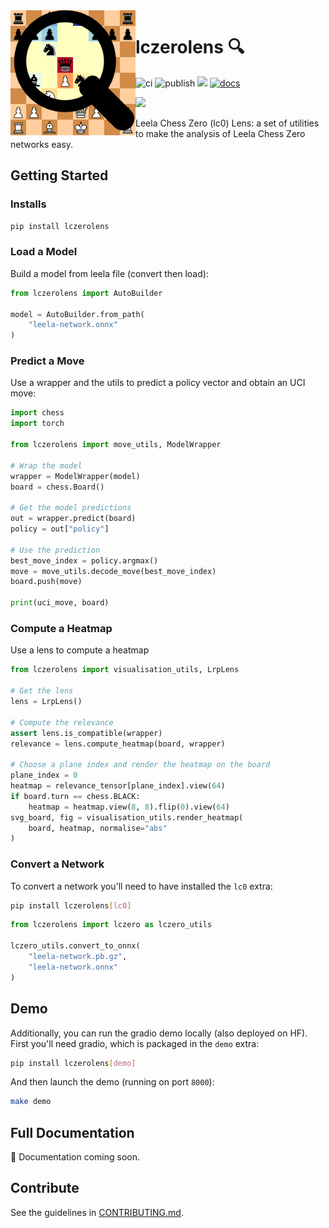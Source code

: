 <img src="./docs/source/_static/images/lczerolens-logo.svg" alt="logo" style="width:200px;float:left"/>

# lczerolens :mag:

![ci](https://github.com/Xmaster6y/lczerolens/actions/workflows/ci.yml/badge.svg)
![publish](https://github.com/Xmaster6y/lczerolens/actions/workflows/publish.yml/badge.svg)
<a href="https://pypi.org/project/lczerolens/"><img src="https://img.shields.io/pypi/v/lczerolens?color=purple"></img></a>
[![docs](https://readthedocs.org/projects/lczerolens/badge/?version=latest)](https://lczerolens.readthedocs.io/en/latest/?badge=latest)

<a href="https://lczerolens.readthedocs.io"><img src="https://img.shields.io/badge/-Read%20the%20Docs%20Here-blue?style=for-the-badge&logo=Read-the-Docs&logoColor=white"></img></a>


Leela Chess Zero (lc0) Lens: a set of utilities to make the analysis of Leela Chess Zero networks easy.

## Getting Started

### Installs

```bash
pip install lczerolens
```

### Load a Model

Build a model from leela file (convert then load):

```python
from lczerolens import AutoBuilder

model = AutoBuilder.from_path(
    "leela-network.onnx"
)
```

### Predict a Move

Use a wrapper and the utils to predict a policy vector and obtain an UCI move:

```python
import chess
import torch

from lczerolens import move_utils, ModelWrapper

# Wrap the model
wrapper = ModelWrapper(model)
board = chess.Board()

# Get the model predictions
out = wrapper.predict(board)
policy = out["policy"]

# Use the prediction
best_move_index = policy.argmax()
move = move_utils.decode_move(best_move_index)
board.push(move)

print(uci_move, board)
```

### Compute a Heatmap

Use a lens to compute a heatmap

```python
from lczerolens import visualisation_utils, LrpLens

# Get the lens
lens = LrpLens()

# Compute the relevance
assert lens.is_compatible(wrapper)
relevance = lens.compute_heatmap(board, wrapper)

# Choose a plane index and render the heatmap on the board
plane_index = 0
heatmap = relevance_tensor[plane_index].view(64)
if board.turn == chess.BLACK:
    heatmap = heatmap.view(8, 8).flip(0).view(64)
svg_board, fig = visualisation_utils.render_heatmap(
    board, heatmap, normalise="abs"
)
```

### Convert a Network

To convert a network you'll need to have installed the `lc0` extra:

```bash
pip install lczerolens[lc0]
```

```python
from lczerolens import lczero as lczero_utils

lczero_utils.convert_to_onnx(
    "leela-network.pb.gz",
    "leela-network.onnx"
)
```

## Demo

Additionally, you can run the gradio demo locally (also deployed on HF). First you'll need gradio, which is packaged in the `demo` extra:

```bash
pip install lczerolens[demo]
```

And then launch the demo (running on port `8000`):

```bash
make demo
```

## Full Documentation

:red_circle: Documentation coming soon.

## Contribute

See the guidelines in [CONTRIBUTING.md](CONTRIBUTING.md).
